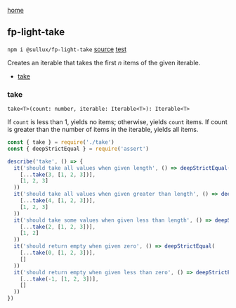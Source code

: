 [home](https://github.com/Sullux/fp-light/blob/master/README.md)

## fp-light-take

`npm i @sullux/fp-light-take`
[source](https://github.com/Sullux/fp-light/blob/master/lib/take/take.js)
[test](https://github.com/Sullux/fp-light/blob/master/lib/take/take.spec.js)

Creates an iterable that takes the first _n_ items of the given iterable.

* [take](#take)

### take

`take<T>(count: number, iterable: Iterable<T>): Iterable<T>`

If `count` is less than 1, yields no items; otherwise, yields `count` items. If count is greater than the number of items in the iterable, yields all items.

```javascript
const { take } = require('./take')
const { deepStrictEqual } = require('assert')

describe('take', () => {
  it('should take all values when given length', () => deepStrictEqual(
    [...take(3, [1, 2, 3])],
    [1, 2, 3]
  ))
  it('should take all values when given greater than length', () => deepStrictEqual(
    [...take(4, [1, 2, 3])],
    [1, 2, 3]
  ))
  it('should take some values when given less than length', () => deepStrictEqual(
    [...take(2, [1, 2, 3])],
    [1, 2]
  ))
  it('should return empty when given zero', () => deepStrictEqual(
    [...take(0, [1, 2, 3])],
    []
  ))
  it('should return empty when given less than zero', () => deepStrictEqual(
    [...take(-1, [1, 2, 3])],
    []
  ))
})
```
